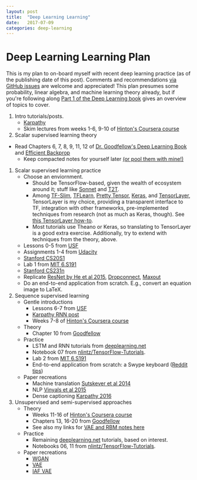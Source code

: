 ```yaml
---
layout: post
title:  "Deep Learning Learning"
date:   2017-07-09
categories: deep-learning
---
```


# Deep Learning Learning Plan

This is my plan to on-board myself with recent deep learning practice (as of the publishing date of this post). Comments and recommendations [via GitHub issues](https://github.com/vlad17/vlad17.github.io/issues) are welcome and appreciated! This plan presumes some probability, linear algebra, and machine learning theory already, but if you're following along [Part 1 of the Deep Learning book](http://www.deeplearningbook.org/) gives an overview of topics to cover.

1. Intro tutorials/posts.
    * [Karpathy](http://karpathy.github.io/neuralnets/)
    * Skim lectures from weeks 1-6, 9-10 of [Hinton's Coursera course](https://www.coursera.org/learn/neural-networks)
1. Scalar supervised learning theory
  * Read Chapters 6, 7, 8, 9, 11, 12 of [Dr. Goodfellow's Deep Learning Book](http://www.deeplearningbook.org/) and [Efficient Backprop](http://yann.lecun.com/exdb/publis/pdf/lecun-98b.pdf)
    * Keep compacted notes for yourself later [(or pool them with mine!)](https://github.com/vlad17/ml-notes)
1. Scalar supervised learning practice
    * Choose an enviornment.
        * Should be TensorFlow-based, given the wealth of ecosystem around it; stuff like [Sonnet](https://github.com/deepmind/sonnet) and [T2T](https://github.com/tensorflow/tensor2tensor).
        * Among [TF-Slim](https://github.com/tensorflow/models/blob/master/inception/inception/slim/README.md), [TFLearn](http://tflearn.org/), [Pretty Tensor](https://github.com/google/prettytensor), [Keras](https://keras.io/), and [TensorLayer](https://github.com/zsdonghao/tensorlayer), TensorLayer is my choice, providing a transparent interface to TF, integration with other frameworks, pre-implemented techniques from research (not as much as Keras, though). See [this TensorLayer how-to](https://github.com/wagamamaz/tensorlayer-tricks).
        * Most tutorials use Theano or Keras, so translating to TensorLayer is a good extra exercise. Additionally, try to extend with techniques from the theory, above.
    * Lessons 0-5 from [USF](http://course.fast.ai/index.html)
    * Assignments 1-4 from [Udacity](https://www.udacity.com/course/deep-learning--ud730)
    * [Stanford CS20S1](http://web.stanford.edu/class/cs20si/syllabus.html)
    * Lab 1 from [MIT 6.S191](https://github.com/yala/introdeeplearning)
    * [Stanford CS231n](http://cs231n.github.io/)
    * Replicate [ResNet by He et al 2015](https://arxiv.org/abs/1512.03385), [Dropconnect](http://cs.nyu.edu/~wanli/dropc/), [Maxout](https://arxiv.org/abs/1302.4389)
    * Do an end-to-end application from scratch. E.g., convert an equation image to LaTeX.
1. Sequence supervised learning
    * Gentle introductions
        * Lessons 6-7 from [USF](http://course.fast.ai/index.html)
        * [Karpathy RNN post](http://karpathy.github.io/2015/05/21/rnn-effectiveness/)
        * Weeks 7-8 of [Hinton's Coursera course](https://www.coursera.org/learn/neural-networks)
    * Theory
        * Chapter 10 from [Goodfellow](http://www.deeplearningbook.org/)
    * Practice
        * LSTM and RNN tutorials from [deeplearning.net](http://deeplearning.net/tutorial/)
        * Notebook 07 from [nlintz/TensorFlow-Tutorials](https://github.com/nlintz/TensorFlow-Tutorials).
        * Lab 2 from [MIT 6.S191](https://github.com/yala/introdeeplearning)
        * End-to-end application from scratch: a Swype keyboard ([Reddit tips](https://www.reddit.com/r/MachineLearning/comments/5ogbd5/d_training_lstms_in_practice_tips_and_tricks/))
    * Paper recreations
        * Machine translation [Sutskever et al 2014](https://arxiv.org/abs/1409.3215)
        * NLP [Vinyals et al 2015](https://arxiv.org/abs/1412.7449)
        * Dense captioning [Karpathy 2016](http://cs.stanford.edu/people/karpathy/densecap/)
1. Unsupervised and semi-supervised approaches
    * Theory
        * Weeks 11-16 of [Hinton's Coursera course](https://www.coursera.org/learn/neural-networks)
        * Chapters 13, 16-20 from [Goodfellow](http://www.deeplearningbook.org/)
        * See also my links for [VAE and RBM notes here](https://github.com/vlad17/ml-notes/tree/master/deep-learning)
    * Practice
        * Remaining [deeplearning.net](http://deeplearning.net/tutorial/) tutorials, based on interest.
        * Notebooks 06, 11 from [nlintz/TensorFlow-Tutorials](https://github.com/nlintz/TensorFlow-Tutorials).
    * Paper recreations
        * [WGAN](https://arxiv.org/abs/1701.07875)
        * [VAE](https://arxiv.org/abs/1312.6114)
        * [IAF VAE](https://arxiv.org/abs/1606.04934)

[//]: # (% LocalWords: TF nlintz deeplearning Coursera Reddit )
        
